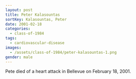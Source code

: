 ```yaml
---
layout: post
title: Peter Kalasountas
sortKey: Kalasountas, Peter
date: 2001-02-18
categories:
  - class-of-1984
tags:
  - cardiovascular-disease
images:
  - /assets/class-of-1984/peter-kalasountas-1.png
gender: male
---
```


Pete died of a heart attack in Bellevue on February 18, 2001.
